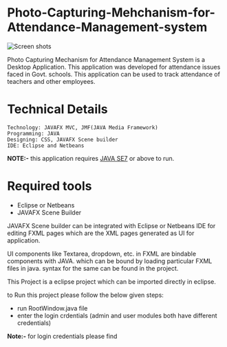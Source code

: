 # Photo-Capturing-Mehchanism-for-Attendance-Management-system
![Screen shots](https://cloud.githubusercontent.com/assets/16451365/15267680/0112afc8-19e6-11e6-95bf-853df9926ed8.gif)


Photo Capturing Mechanism for Attendance Management System is a Desktop Application.
This application was developed for attendance issues faced in Govt. schools.
This application can be used to track attendance of teachers and other employees.
# Technical Details
    Technology: JAVAFX MVC, JMF(JAVA Media Framework)
    Programming: JAVA
    Designing: CSS, JAVAFX Scene builder 
    IDE: Eclipse and Netbeans
    
**NOTE:-** this application requires [JAVA SE7](http://www.oracle.com/technetwork/java/javase/downloads/jdk7-downloads-1880260.html) or above to run.

# Required tools 
  - Eclipse or Netbeans 
  - JAVAFX Scene Builder 
  
JAVAFX Scene builder can be integrated with Eclipse or Netbeans IDE for editing FXML pages which are the XML pages generated as UI for application.

UI components like Textarea, dropdown, etc. in FXML are bindable components with JAVA.
which can be bound by loading particular FXML files in java. syntax for the same can be found in the project.

This Project is a eclipse project which can be imported directly in eclipse.

to Run this project please follow the below given steps:
- run RootWindow.java file 
- enter the login crdentials (admin and user modules both have different credentials)

**Note:-** for login credentials please find 
    

